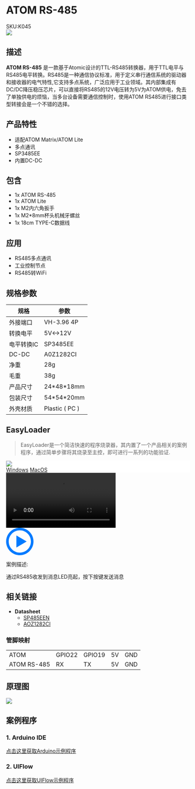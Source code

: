 # ATOM RS-485

<div class="badge badge-pill badge-primary product_sku_tag">SKU:K045</div>

<div class="product_pic"><img src="assets/img/product_pics/atom_base/atomicRS485/atom485.webp"></div>

## 描述

**ATOM RS-485** 是一款基于Atomic设计的TTL-RS485转换器，用于TTL电平与RS485电平转换。RS485是一种通信协议标准，用于定义串行通信系统的驱动器和接收器的电气特性,它支持多点系统，广泛应用于工业领域。其内部集成有DC/DC降压稳压芯片，可以直接将RS485的12V电压转为5V为ATOM供电，免去了单独供电的烦恼，当多台设备需要通信控制时，使用ATOM RS485进行接口类型转接会是一个不错的选择。

## 产品特性

- 适配ATOM Matrix/ATOM Lite
- 多点通讯
- SP3485EE
- 内置DC-DC

## 包含

- 1x ATOM RS-485
- 1x ATOM Lite
- 1x M2内六角扳手
- 1x M2*8mm杯头机械牙螺丝
- 1x 18cm TYPE-C数据线

## 应用

- RS485多点通讯
- 工业控制节点
- RS485转WiFi

## 规格参数

<table class="table-1">
    <thead>
    <tr>
        <th>规格</th>
        <th>参数</th>
    </tr>
    </thead>
    <tbody>
        <tr>
            <td>外接端口</td>
            <td>VH-3.96 4P</td>
        </tr>
        <tr>
            <td>转换电平</td>
            <td>5V<->12V</td>
        </tr>
        <tr>
            <td>电平转换IC</td>
            <td>SP3485EE</td>
        </tr>
        <tr>
            <td>DC-DC</td>
            <td>A0Z1282CI</td>
        </tr>
        <tr>
            <td>净重</td>
            <td>28g</td>
        </tr>
        <tr>
            <td>毛重</td>
            <td>38g</td>
        </tr>
        <tr>
            <td>产品尺寸</td>
            <td>24*48*18mm</td>
        </tr>
        <tr>
            <td>包装尺寸</td>
            <td>54*54*20mm</td>
        </tr>
        <tr>
            <td>外壳材质</td>
            <td>Plastic ( PC )</td>
        </tr>
     </tbody>
</table>

## EasyLoader

>EasyLoader是一个简洁快速的程序烧录器，其内置了一个产品相关的案例程序，通过简单步骤将其烧录至主控，即可进行一系列的功能验证.

<div class="easyloader-box">
    <div style="background-color:white;">
        <div><img src="https://m5stack.oss-cn-shenzhen.aliyuncs.com/image/easyloader_intro.webp"></div>
        <div class="easyloader-btn">
            <a href="https://m5stack.oss-cn-shenzhen.aliyuncs.com/EasyLoader/Windows/ATOM_BASE/EasyLoader_ATOM_RS485.exe">Windows</a>
            <a href="https://m5stack.oss-cn-shenzhen.aliyuncs.com/EasyLoader/MacOS/ATOM_BASE/EasyLoader_ATOM_RS485.dmg">MacOS</a>
            <!-- <a>Linux</a>
            <a>MacOS</a> -->
        </div>
    </div>
    <div>
        <video id="example_video" controls>
            <source src="https://m5stack.oss-cn-shenzhen.aliyuncs.com/video/Product_example_video/AtomBase/AtomicRS485.mp4" type="video/mp4">
        </video>
        <div class="easyloader-mask">
        <a>
            <svg id="play-btn" t="1583228776634" class="icon" viewBox="0 0 1024 1024" version="1.1" xmlns="http://www.w3.org/2000/svg" p-id="4152" width="75" height="75"><path d="M512 0C229.216 0 0 229.216 0 512s229.216 512 512 512 512-229.216 512-512S794.784 0 512 0z m0 928C282.24 928 96 741.76 96 512S282.24 96 512 96s416 186.24 416 416-186.24 416-416 416zM384 288l384 224-384 224z" p-id="4153" fill="#007aff"></path></svg></a>
            <p>案例描述:</p>
            <p>通过RS485收发到消息LED亮起，按下按键发送消息</p>
        </div>
    </div>
</div>

## 相关链接

-  **Datasheet** 
    - [SP485EEN](https://m5stack.oss-cn-shenzhen.aliyuncs.com/resource/docs/datasheet/hat/SP485EEN_en.pdf)
    - [AOZ1282CI](https://m5stack.oss-cn-shenzhen.aliyuncs.com/resource/docs/datasheet/atombase/tail485/AOZ1282CI-datasheet.pdf)

### 管脚映射

<table>
 <tr><td>ATOM</td><td>GPIO22</td><td>GPIO19</td><td>5V</td><td>GND</td></tr>
 <tr><td>ATOM RS-485</td><td>RX</td><td>TX</td><td>5V</td><td>GND</td></tr>
</table>

## 原理图

<img src="assets/img/product_pics/atom_base/atomicRS485/atomic_rs485_sch.webp">


## 案例程序

### 1. Arduino IDE

[点击这里获取Arduino示例程序](https://github.com/m5stack/M5-ProductExampleCodes/tree/master/AtomBase/AtomicRS485/Arduino/AtomicRS485)

### 2. UIFlow

[点击这里获取UIFlow示例程序](https://github.com/m5stack/M5-ProductExampleCodes/tree/master/AtomBase/AtomicRS485/UIFlow)


<script>

   var purchase_link = '';

   anchor_search(purchase_link);
   scrollFunc();

</script>
